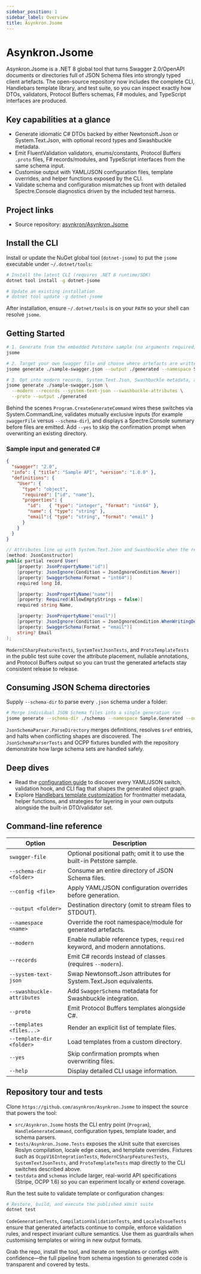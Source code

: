 ```yaml
---
sidebar_position: 1
sidebar_label: Overview
title: Asynkron.Jsome
---
```


# Asynkron.Jsome

Asynkron.Jsome is a .NET 8 global tool that turns Swagger 2.0/OpenAPI documents or directories full of JSON Schema files into strongly typed client artefacts. The open-source repository now includes the complete CLI, Handlebars template library, and test suite, so you can inspect exactly how DTOs, validators, Protocol Buffers schemas, F# modules, and TypeScript interfaces are produced.

## Key capabilities at a glance

- Generate idiomatic C# DTOs backed by either Newtonsoft.Json or System.Text.Json, with optional record types and Swashbuckle metadata.
- Emit FluentValidation validators, enums/constants, Protocol Buffers `.proto` files, F# records/modules, and TypeScript interfaces from the same schema input.
- Customise output with YAML/JSON configuration files, template overrides, and helper functions exposed by the CLI.
- Validate schema and configuration mismatches up front with detailed Spectre.Console diagnostics driven by the included test harness.

## Project links

- Source repository: [asynkron/Asynkron.Jsome](https://github.com/asynkron/Asynkron.Jsome)

## Install the CLI

Install or update the NuGet global tool (`dotnet-jsome`) to put the `jsome` executable under `~/.dotnet/tools`:

```bash
# Install the latest CLI (requires .NET 8 runtime/SDK)
dotnet tool install -g dotnet-jsome

# Update an existing installation
# dotnet tool update -g dotnet-jsome
```

After installation, ensure `~/.dotnet/tools` is on your `PATH` so your shell can resolve `jsome`.

## Getting Started

```bash
# 1. Generate from the embedded Petstore sample (no arguments required)
jsome

# 2. Target your own Swagger file and choose where artefacts are written
jsome generate ./sample-swagger.json --output ./generated --namespace Sample.Generated

# 3. Opt into modern records, System.Text.Json, Swashbuckle metadata, and Protocol Buffers
jsome generate ./sample-swagger.json \
  --modern --records --system-text-json --swashbuckle-attributes \
  --proto --output ./generated
```

Behind the scenes `Program.CreateGenerateCommand` wires these switches via System.CommandLine, validates mutually exclusive inputs (for example `swaggerFile` versus `--schema-dir`), and displays a Spectre.Console summary before files are emitted. Add `--yes` to skip the confirmation prompt when overwriting an existing directory.

### Sample input and generated C#

```json title="sample-swagger.json"
{
  "swagger": "2.0",
  "info": { "title": "Sample API", "version": "1.0.0" },
  "definitions": {
    "User": {
      "type": "object",
      "required": ["id", "name"],
      "properties": {
        "id":   { "type": "integer", "format": "int64" },
        "name": { "type": "string" },
        "email":{ "type": "string", "format": "email" }
      }
    }
  }
}
```

```csharp title="Generated record (modern C#)"
// Attributes line up with System.Text.Json and Swashbuckle when the relevant flags are set
[method: JsonConstructor]
public partial record User(
    [property: JsonPropertyName("id")]
    [property: JsonIgnore(Condition = JsonIgnoreCondition.Never)]
    [property: SwaggerSchema(Format = "int64")]
    required long Id,

    [property: JsonPropertyName("name")]
    [property: Required(AllowEmptyStrings = false)]
    required string Name,

    [property: JsonPropertyName("email")]
    [property: JsonIgnore(Condition = JsonIgnoreCondition.WhenWritingDefault)]
    [property: SwaggerSchema(Format = "email")]
    string? Email
);
```

`ModernCSharpFeaturesTests`, `SystemTextJsonTests`, and `ProtoTemplateTests` in the public test suite cover the attribute placement, nullable annotations, and Protocol Buffers output so you can trust the generated artefacts stay consistent release to release.

## Consuming JSON Schema directories

Supply `--schema-dir` to parse every `.json` schema under a folder:

```bash
# Merge individual JSON Schema files into a single generation run
jsome generate --schema-dir ./schemas --namespace Sample.Generated --output ./generated
```

`JsonSchemaParser.ParseDirectory` merges definitions, resolves `$ref` entries, and halts when conflicting shapes are discovered. The `JsonSchemaParserTests` and OCPP fixtures bundled with the repository demonstrate how large schema sets are handled safely.

## Deep dives

- Read the [configuration guide](configuration.md) to discover every YAML/JSON switch, validation hook, and CLI flag that shapes the generated object graph.
- Explore [Handlebars template customization](templates.md) for frontmatter metadata, helper functions, and strategies for layering in your own outputs alongside the built-in DTO/validator set.

## Command-line reference

| Option | Description |
| --- | --- |
| `swagger-file` | Optional positional path; omit it to use the built-in Petstore sample. |
| `--schema-dir <folder>` | Consume an entire directory of JSON Schema files. |
| `--config <file>` | Apply YAML/JSON configuration overrides before generation. |
| `--output <folder>` | Destination directory (omit to stream files to STDOUT). |
| `--namespace <name>` | Override the root namespace/module for generated artefacts. |
| `--modern` | Enable nullable reference types, `required` keyword, and modern annotations. |
| `--records` | Emit C# records instead of classes (requires `--modern`). |
| `--system-text-json` | Swap Newtonsoft.Json attributes for System.Text.Json equivalents. |
| `--swashbuckle-attributes` | Add `SwaggerSchema` metadata for Swashbuckle integration. |
| `--proto` | Emit Protocol Buffers templates alongside C#. |
| `--templates <files...>` | Render an explicit list of template files. |
| `--template-dir <folder>` | Load templates from a custom directory. |
| `--yes` | Skip confirmation prompts when overwriting files. |
| `--help` | Display detailed CLI usage information. |

## Repository tour and tests

Clone `https://github.com/asynkron/Asynkron.Jsome` to inspect the source that powers the tool:

- `src/Asynkron.Jsome` hosts the CLI entry point (`Program`), `HandleGenerateCommand`, configuration types, template loader, and schema parsers.
- `tests/Asynkron.Jsome.Tests` exposes the xUnit suite that exercises Roslyn compilation, locale edge cases, and template overrides. Fixtures such as `OcppV16IntegrationTests`, `ModernCSharpFeaturesTests`, `SystemTextJsonTests`, and `ProtoTemplateTests` map directly to the CLI switches described above.
- `testdata` and `schemas` include larger, real-world API specifications (Stripe, OCPP 1.6) so you can experiment locally or extend coverage.

Run the test suite to validate template or configuration changes:

```bash
# Restore, build, and execute the published xUnit suite
dotnet test
```

`CodeGenerationTests`, `CompilationValidationTests`, and `LocaleIssueTests` ensure that generated artefacts continue to compile, enforce validation rules, and respect invariant culture semantics. Use them as guardrails when customising templates or wiring in new output formats.

Grab the repo, install the tool, and iterate on templates or configs with confidence—the full pipeline from schema ingestion to generated code is transparent and covered by tests.

